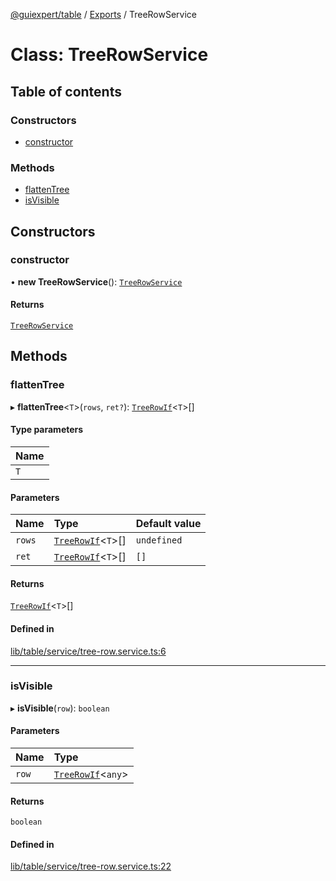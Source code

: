 [@guiexpert/table](../README.md) / [Exports](../modules.md) / TreeRowService

# Class: TreeRowService

## Table of contents

### Constructors

- [constructor](TreeRowService.md#constructor)

### Methods

- [flattenTree](TreeRowService.md#flattentree)
- [isVisible](TreeRowService.md#isvisible)

## Constructors

### constructor

• **new TreeRowService**(): [`TreeRowService`](TreeRowService.md)

#### Returns

[`TreeRowService`](TreeRowService.md)

## Methods

### flattenTree

▸ **flattenTree**\<`T`\>(`rows`, `ret?`): [`TreeRowIf`](../interfaces/TreeRowIf.md)\<`T`\>[]

#### Type parameters

| Name |
| :------ |
| `T` |

#### Parameters

| Name | Type | Default value |
| :------ | :------ | :------ |
| `rows` | [`TreeRowIf`](../interfaces/TreeRowIf.md)\<`T`\>[] | `undefined` |
| `ret` | [`TreeRowIf`](../interfaces/TreeRowIf.md)\<`T`\>[] | `[]` |

#### Returns

[`TreeRowIf`](../interfaces/TreeRowIf.md)\<`T`\>[]

#### Defined in

[lib/table/service/tree-row.service.ts:6](https://github.com/guiexperttable/ge-table/blob/6aaca3c/libs/table/src/lib/table/service/tree-row.service.ts#L6)

___

### isVisible

▸ **isVisible**(`row`): `boolean`

#### Parameters

| Name | Type |
| :------ | :------ |
| `row` | [`TreeRowIf`](../interfaces/TreeRowIf.md)\<`any`\> |

#### Returns

`boolean`

#### Defined in

[lib/table/service/tree-row.service.ts:22](https://github.com/guiexperttable/ge-table/blob/6aaca3c/libs/table/src/lib/table/service/tree-row.service.ts#L22)
